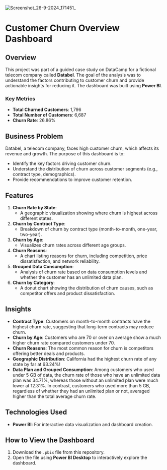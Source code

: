 ![Screenshot_26-9-2024_171451_](https://github.com/user-attachments/assets/d02c25e6-76d5-4e79-9c9f-d33215136528)

# Customer Churn Overview Dashboard

## Overview
This project was part of a guided case study on DataCamp for a fictional telecom company called **Databel**. The goal of the analysis was to understand the factors contributing to customer churn and provide actionable insights for reducing it. The dashboard was built using **Power BI**.

### Key Metrics
- **Total Churned Customers**: 1,796
- **Total Number of Customers**: 6,687
- **Churn Rate**: 26.86%

## Business Problem
Databel, a telecom company, faces high customer churn, which affects its revenue and growth. The purpose of this dashboard is to:
- Identify the key factors driving customer churn.
- Understand the distribution of churn across customer segments (e.g., contract type, demographics).
- Provide recommendations to improve customer retention.

## Features
1. **Churn Rate by State**:
   - A geographic visualization showing where churn is highest across different states.
2. **Churn by Contract Type**:
   - Breakdown of churn by contract type (month-to-month, one-year, two-year).
3. **Churn by Age**:
   - Visualizes churn rates across different age groups.
4. **Churn Reasons**:
   - A chart listing reasons for churn, including competition, price dissatisfaction, and network reliability.
5. **Grouped Data Consumption**:
   - Analysis of churn rate based on data consumption levels and whether the customer has an unlimited data plan.
6. **Churn by Category**:
   - A donut chart showing the distribution of churn causes, such as competitor offers and product dissatisfaction.

## Insights
- **Contract Type**: Customers on month-to-month contracts have the highest churn rate, suggesting that long-term contracts may reduce churn.
- **Churn by Age**: Customers who are 70 or over on average show a much higher churn rate compared customers under 70.
- **Churn Reasons**: The most common reason for churn is competitors offering better deals and products.
- **Geographic Distribution**: California had the highest churn rate of any state by far at 63.24%!
- **Data Plan and Grouped Consumption**: Among customers who used under 5 GB of data, the churn rate of those who have an unlimited data plan was 34.71%, whereas those without an unlimited plan were much lower at 12.31%. In contrast, customers who used more than 5 GB, regardless of whether they had an unlimited plan or not, averaged higher than the total average churn rate.

## Technologies Used
- **Power BI**: For interactive data visualization and dashboard creation.

## How to View the Dashboard
1. Download the `.pbix` file from this repository.
2. Open the file using **Power BI Desktop** to interactively explore the dashboard.

